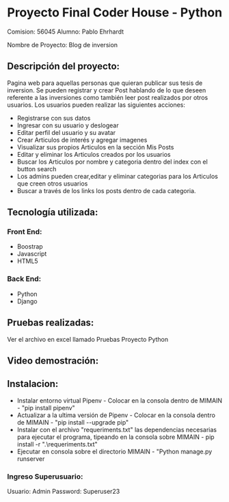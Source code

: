 <h1> Proyecto Final Coder House - Python </h1>

Comision: 56045
Alumno: Pablo Ehrhardt

Nombre de Proyecto: Blog de inversion 

<h2> Descripción del proyecto: </h2>

Pagina web para aquellas personas que quieran publicar sus tesis de inversion. Se pueden registrar y crear Post
hablando de lo que deseen referente a las inversiones como también leer post realizados por otros usuarios.
Los usuarios pueden realizar las siguientes acciones:
<ul>
<li>Registrarse con sus datos</li>
<li> Ingresar con su usuario y deslogear</li>
<li>Editar perfil del usuario y su avatar </li>
<li>Crear Articulos de interés y agregar imagenes </li>
<li>Visualizar sus propios Articulos en la sección Mis Posts </li>
<li>Editar y eliminar los Articulos creados por los usuarios </li>
<li>Buscar los Articulos por nombre y categoria dentro del index con el button search </li>
<li>Los admins pueden crear,editar y eliminar categorias para los Articulos que creen otros usuarios </li>
<li>Buscar a través de los links los posts dentro de cada categoria. </li>
</ul>

<h2> Tecnología utilizada: </h2>
 <h3>Front End: </h3>
 <ul>
<li>Boostrap</li>
<li>Javascript</li>
<li>HTML5</li>
 </ul>
<h3>Back End: </h3>
<ul>
  <li>Python</li>
<li>Django</li>  
</ul>

<h2>Pruebas realizadas: </h2>
Ver el archivo en excel llamado Pruebas Proyecto Python 

<h2> Video demostración: </h2>


<h2>Instalacion: </h2>
<ul>
<li>Instalar entorno virtual Pipenv - Colocar en la consola dentro de MIMAIN - "pip install pipenv" </li>
<li>Actualizar a la ultima versión de Pipenv - Colocar en la consola dentro de MIMAIN - "pip install --upgrade pip"</li>
<li>Instalar con el archivo "requeriments.txt" las dependencias necesarias para ejecutar el programa, tipeando en la consola
sobre MIMAIN - pip install -r ".\requeriments.txt" </li>
<li>Ejecutar en consola sobre el directorio MIMAIN - "Python manage.py runserver</li>
</ul>

<h3> Ingreso Superusuario:</h3>
Usuario:  Admin
Password: Superuser23


